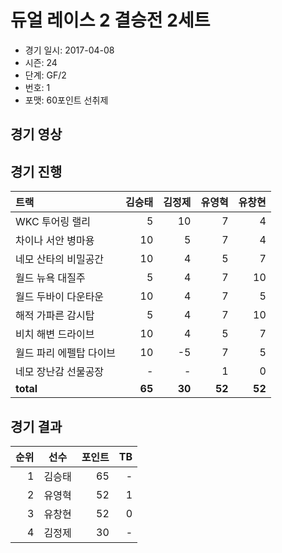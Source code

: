 # 듀얼 레이스 2 결승전 2세트

- 경기 일시: 2017-04-08
- 시즌: 24
- 단계: GF/2
- 번호: 1
- 포맷: 60포인트 선취제





## 경기 영상
## 경기 진행

| 트랙 | 김승태 | 김정제 | 유영혁 | 유창현 |
|:---|---:|---:|---:|---:|
| WKC 투어링 랠리 | 5 | 10 | 7 | 4 |
| 차이나 서안 병마용 | 10 | 5 | 7 | 4 |
| 네모 산타의 비밀공간 | 10 | 4 | 5 | 7 |
| 월드 뉴욕 대질주 | 5 | 4 | 7 | 10 |
| 월드 두바이 다운타운 | 10 | 4 | 7 | 5 |
| 해적 가파른 감시탑 | 5 | 4 | 7 | 10 |
| 비치 해변 드라이브 | 10 | 4 | 5 | 7 |
| 월드 파리 에펠탑 다이브 | 10 | -5 | 7 | 5 |
| 네모 장난감 선물공장 | - | - | 1 | 0 |
| __total__ | __65__ | __30__ | __52__ | __52__ |




## 경기 결과

| 순위 | 선수 | 포인트 | TB |
|---:|:---:|---:|---:|
| 1 | 김승태 | 65 | - |
| 2 | 유영혁 | 52 | 1 |
| 3 | 유창현 | 52 | 0 |
| 4 | 김정제 | 30 | - |

